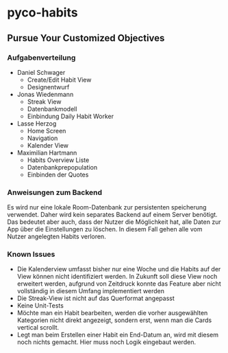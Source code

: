 # pyco-habits
## Pursue Your Customized Objectives
### Aufgabenverteilung
- Daniel Schwager
    - Create/Edit Habit View
    - Designentwurf
- Jonas Wiedenmann
    - Streak View
    - Datenbankmodell
    - Einbindung Daily Habit Worker
- Lasse Herzog
    - Home Screen
    - Navigation
    - Kalender View
- Maximilian Hartmann
    - Habits Overview Liste
    - Datenbankprepopulation
    - Einbinden der Quotes

### Anweisungen zum Backend
Es wird nur eine lokale Room-Datenbank zur persistenten speicherung verwendet. Daher wird kein separates Backend auf einem Server benötigt. Das bedeutet aber auch, dass der Nutzer die Möglichkeit hat, alle Daten zur App über die Einstellungen zu löschen. In diesem Fall gehen alle vom Nutzer angelegten Habits verloren.

### Known Issues
- Die Kalenderview umfasst bisher nur eine Woche und die Habits auf der View können nicht identifiziert werden. In Zukunft soll diese View noch erweitert werden, aufgrund von Zeitdruck konnte das Feature aber nicht vollständig in diesem Umfang implementiert werden
- Die Streak-View ist nicht auf das Querformat angepasst
- Keine Unit-Tests
- Möchte man ein Habit bearbeiten, werden die vorher ausgewählten Kategorien nicht direkt angezeigt, sondern erst, wenn man die Cards vertical scrollt.
- Legt man beim Erstellen einer Habit ein End-Datum an, wird mit diesem noch nichts gemacht. Hier muss noch Logik eingebaut werden.
